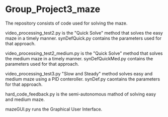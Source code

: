 # Group_Project3_maze


The repository consists of code used for solving the maze.

video_processing_test2.py is the "Quick Solve" method that solves the easy maze in a timely manner. synDefQuick.py contains the parameters used for that approach.

video_processing_test2_medium.py is the "Quick Solve" method that solves the medium maze in a timely manner. synDefQuickMed.py contains the parameters used for that approach.

video_processing_test3.py "Slow and Steady" method solves easy and medium maze using a PID conteroller. synDef.py caontains the parameters for that approach.

hard_code_feedback.py is the semi-autonomous mathod of solving easy and medium maze. 

mazeGUI.py runs the Graphical User Interface.
